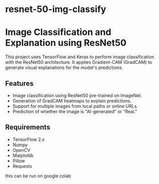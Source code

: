 # resnet-50-img-classify

# Image Classification and Explanation using ResNet50

This project uses TensorFlow and Keras to perform image classification with the ResNet50 architecture. It applies Gradient-CAM (GradCAM) to generate visual explanations for the model's predictions.

## Features
- Image classification using ResNet50 pre-trained on ImageNet.
- Generation of GradCAM heatmaps to explain predictions.
- Support for multiple images from local paths or online URLs.
- Prediction of whether the image is "AI-generated" or "Real."

## Requirements
- TensorFlow 2.x
- Numpy
- OpenCV
- Matplotlib
- Pillow
- Requests

this can be run on google colab
